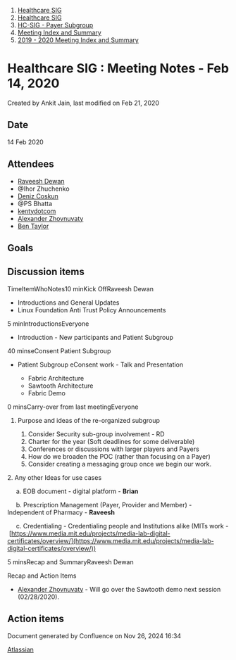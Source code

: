 1. [Healthcare SIG](index.html)
2. [Healthcare SIG](Healthcare-SIG_20545573.html)
3. [HC-SIG - Payer Subgroup](HC-SIG---Payer-Subgroup_20545772.html)
4. [Meeting Index and Summary](Meeting-Index-and-Summary_20562097.html)
5. [2019 - 2020 Meeting Index and Summary](2019---2020-Meeting-Index-and-Summary_20562096.html)

# Healthcare SIG : Meeting Notes - Feb 14, 2020

Created by Ankit Jain, last modified on Feb 21, 2020

## Date

14 Feb 2020

## Attendees

- [Raveesh Dewan](https://lf-hyperledger.atlassian.net/wiki/people/70121:649dc451-8286-49a2-9235-8e8961c00c8c?ref=confluence)
- @Ihor Zhuchenko
- [Deniz Coskun](https://lf-hyperledger.atlassian.net/wiki/people/5e7e004847dc780c3c85441c?ref=confluence)
- @PS Bhatta
- [kentydotcom](https://lf-hyperledger.atlassian.net/wiki/people/70121:00291719-8c53-44c0-993d-53f6b2c63679?ref=confluence)
- [Alexander Zhovnuvaty](https://lf-hyperledger.atlassian.net/wiki/people/557058:6f8c0c05-8b3b-4fc4-841b-a3dee0e9b892?ref=confluence)
- [Ben Taylor](https://lf-hyperledger.atlassian.net/wiki/people/5e0f9bdd3ebba10e937f2211?ref=confluence)

## Goals

## Discussion items

TimeItemWhoNotes10 minKick OffRaveesh Dewan

- Introductions and General Updates
- Linux Foundation Anti Trust Policy Announcements

5 minIntroductionsEveryone

- Introduction - New participants and Patient Subgroup

40 minseConsent Patient Subgroup

- Patient Subgroup eConsent work - Talk and Presentation 
  
  - Fabric Architecture
  - Sawtooth Architecture
  - Fabric Demo

0 minsCarry-over from last meetingEveryone

1. Purpose and ideas of the re-organized subgroup
   
   1. Consider Security sub-group involvement - RD
   2. Charter for the year (Soft deadlines for some deliverable)
   3. Conferences or discussions with larger players and Payers
   4. How do we broaden the POC (rather than focusing on a Payer)
   5. Consider creating a messaging group once we begin our work.

2\. Any other Ideas for use cases

     a. EOB document - digital platform - **Brian**

     b. Prescription Management (Payer, Provider and Member) - Independent of Pharmacy - **Raveesh**

     c. Credentialing - Credentialing people and Institutions alike (MITs work - [https://www.media.mit.edu/projects/media-lab-digital-certificates/overview/](https://www.media.mit.edu/projects/media-lab-digital-certificates/overview/))

5 minsRecap and SummaryRaveesh Dewan

Recap and Action Items

- [Alexander Zhovnuvaty](https://lf-hyperledger.atlassian.net/wiki/people/557058:6f8c0c05-8b3b-4fc4-841b-a3dee0e9b892?ref=confluence) - Will go over the Sawtooth demo next session (02/28/2020).

## Action items

Document generated by Confluence on Nov 26, 2024 16:34

[Atlassian](http://www.atlassian.com/)
